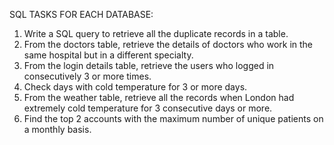 SQL TASKS FOR EACH DATABASE:
1.	Write a SQL query to retrieve all the duplicate records in a table.
2.	From the doctors table, retrieve the details of doctors who work in the same hospital but in a different specialty.
3.	From the login details table, retrieve the users who logged in consecutively 3 or more times.
4.	Check days with cold temperature for 3 or more days.
5.	From the weather table, retrieve all the records when London had extremely cold temperature for 3 consecutive days or more.
6.	Find the top 2 accounts with the maximum number of unique patients on a monthly basis.
